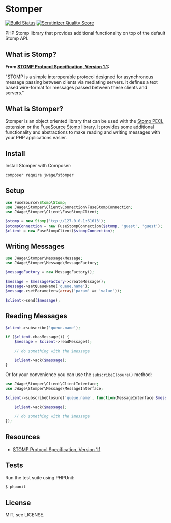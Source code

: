 Stomper
=======

[![Build Status](https://secure.travis-ci.org/jwage/stomper.png?branch=master)](http://travis-ci.org/jwage/stomper)
[![Scrutinizer Quality Score](https://scrutinizer-ci.com/g/jwage/stomper/badges/quality-score.png?s=93985b6c21ad0bf9b94ec09ad7aac69f08ee52d7)](https://scrutinizer-ci.com/g/jwage/stomper/)

PHP Stomp library that provides additional functionality on top of the default Stomp API. 

## What is Stomp?

**From [STOMP Protocol Specification, Version 1.1](http://stomp.github.io/stomp-specification-1.1.html):**

"STOMP is a simple interoperable protocol designed for asynchronous message passing between clients via mediating servers. It defines a text based wire-format for messages passed between these clients and servers."

## What is Stomper?

Stomper is an object oriented library that can be used with the [Stomp PECL](http://pecl.php.net/package/stomp) extension or the [FuseSource Stomp](https://packagist.org/packages/fusesource/stomp-php) library. It provides some additional functionality and abstractions to make reading and writing messages with your PHP applications easier.

## Install

Install Stomper with Composer:

    composer require jwage/stomper

## Setup

```php
use FuseSource\Stomp\Stomp;
use JWage\Stomper\Client\Connection\FuseStompConnection;
use JWage\Stomper\Client\FuseStompClient;

$stomp = new Stomp('tcp://127.0.0.1:61613');
$stompConnection = new FuseStompConnection($stomp, 'guest', 'guest');
$client = new FuseStompClient($stompConnection);
```

## Writing Messages

```php
use JWage\Stomper\Message\Message;
use JWage\Stomper\Message\MessageFactory;

$messageFactory = new MessageFactory();

$message = $messageFactory->createMessage();
$message->setQueueName('queue.name');
$message->setParameters(array('param' => 'value'));

$client->send($message);
```

## Reading Messages

```php
$client->subscribe('queue.name');

if ($client->hasMessage()) {
    $message = $client->readMessage();

    // do something with the $message

    $client->ack($message);
}
```

Or for your convenience you can use the `subscribeClosure()` method:

```php
use JWage\Stomper\Client\ClientInterface;
use JWage\Stomper\Message\MessageInterface;

$client->subscribeClosure('queue.name', function(MessageInterface $message, ClientInterface $client, Loop $loop) {

    $client->ack($message);

    // do something with the $message
});
```

## Resources

- [STOMP Protocol Specification, Version 1.1](http://stomp.github.io/stomp-specification-1.1.html)

## Tests

Run the test suite using PHPUnit:

    $ phpunit

## License

MIT, see LICENSE.
